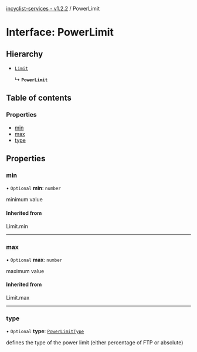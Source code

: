 [incyclist-services - v1.2.2](../README.md) / PowerLimit

# Interface: PowerLimit

## Hierarchy

- [`Limit`](../README.md#limit)

  ↳ **`PowerLimit`**

## Table of contents

### Properties

- [min](PowerLimit.md#min)
- [max](PowerLimit.md#max)
- [type](PowerLimit.md#type)

## Properties

### min

• `Optional` **min**: `number`

minimum value

#### Inherited from

Limit.min

___

### max

• `Optional` **max**: `number`

maximum value

#### Inherited from

Limit.max

___

### type

• `Optional` **type**: [`PowerLimitType`](../README.md#powerlimittype)

defines the type of the power limit (either percentage of FTP or absolute)
